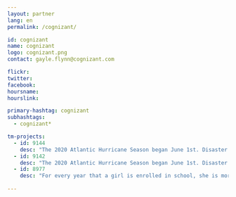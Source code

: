 ```yaml
---
layout: partner
lang: en
permalink: /cognizant/

id: cognizant
name: cognizant
logo: cognizant.png
contact: gayle.flynn@cognizant.com

flickr: 
twitter: 
facebook: 
hoursname:
hourslink:

primary-hashtag: cognizant
subhashtags:
  - cognizant*

tm-projects:
  - id: 9144
    desc: "The 2020 Atlantic Hurricane Season began June 1st. Disaster preparedness and response actors have requested help mapping buildings in Caribbean countries impacted by the hurricane season and the ongoing COVID-19 Pandemic. Please join our global effort by mapping on this project."
  - id: 9142
    desc: "The 2020 Atlantic Hurricane Season began June 1st. Disaster preparedness and response actors have requested help mapping buildings in Caribbean countries impacted by the hurricane season and the ongoing COVID-19 Pandemic. Please join our global effort by mapping on this project."
  - id: 8977
    desc: "For every year that a girl is enrolled in school, she is more likely to avoid early marriage and to survive childbirth. She will be less likely to suffer domestic violence, or be trafficked, and will have a higher future income."
    
---
```

